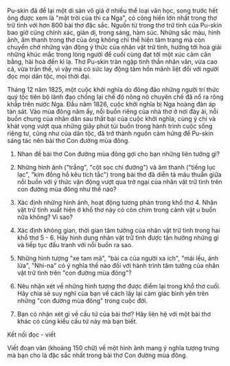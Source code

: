 Pu-skin đã để lại một di sản vô giá ở nhiều thể loại văn học, song trước hết ông được xem là "mặt trời của thi ca Nga", có công hiến lớn nhất trong thơ trữ tình với hơn 800 bài thơ đặc sắc. Nguồn từ trong thơ trữ tình của Pu-skin bao giờ cũng chính xác, giản dị, trong sáng, hàm súc. Những sắc màu, hình ảnh, âm thanh trong thơ của ông không chỉ thể hiện tâm trạng mà còn chuyển chở những vận động ý thức của nhân vật trữ tình, hướng tới hoà giải những khúc mắc trong lòng người để cuối cùng đạt tới một xúc cảm cân bằng, hài hoà đến kì lạ. Thơ Pu-skin tràn ngập tinh thần nhân văn, vừa cao cả, vừa trần thế, vì vậy mà có sức lay động tâm hồn mãnh liệt đối với người đọc mọi dân tộc, mọi thời đại.

Tháng 12 năm 1825, một cuộc khởi nghĩa do đông đảo những người trí thức quý tộc tiên bộ lãnh đạo chống lại chế độ nông nô chuyên chế đã nổ ra rộng khắp trên nước Nga. Đầu năm 1826, cuộc khởi nghĩa bị Nga hoàng đàn áp tàn sát. Vào mùa đông năm ấy, nỗi buồn riêng của nhà thơ ở nơi đày ải, nỗi buồn chung của nhân dân sau thất bại của cuộc khởi nghĩa, cùng ý chí và khát vọng vượt qua những giây phút tủi buồn trong hành trình cuộc sống riêng tư, cũng như của dân tộc, đã trở thành nguồn cảm hứng để Pu-skin sáng tác nên bài thơ Con đường mùa đông.

1. Nhan đề bài thơ Con đường mùa đông gợi cho bạn những liên tưởng gì?

2. Những hình ảnh ("trắng", "cột sọc chỉ đường") và âm thanh ("tiếng lục lạc", "kim đồng hồ kêu tích tắc") trong bài thơ đã diễn tả mâu thuẫn giữa nỗi buồn với ý thức vận động vượt qua trở ngại của nhân vật trữ tình trên con đường mùa đông như thế nào?

3. Xác định những hình ảnh, hoạt động tương phản trong khổ thơ 4. Nhân vật trữ tình xuất hiện ở khổ thơ này có còn chìm trong cảnh vật u buồn nữa không? Vì sao?

4. Xác định không gian, thời gian tâm tưởng của nhân vật trữ tình trong hai khổ thơ 5 - 6. Hãy hình dung nhân vật trữ tình được tận hưởng những gì và tiếp tục đấu tranh với nỗi buồn ra sao.

5. Những hình tượng "xe tam mã", "bài ca của người xa ích", "mái lều, ánh lửa", "Nhi-na" có ý nghĩa thế nào đối với hành trình tâm tưởng của nhân vật trữ tình trên "con đường mùa đông"?

6. Nêu nhận xét về những hình tượng thơ được điểm lại trong khổ thơ cuối. Hãy chia sẻ suy nghĩ của bạn về cách lấy lại cảm giác bình yên trên những "con đường mùa đông" trong cuộc đời.

7. Bạn có nhận xét gì về cấu tứ của bài thơ? Hãy liên hệ với một bài thơ khác có cùng kiểu cấu tứ này mà bạn biết.

Kết nối đọc - viết

Viết đoạn văn (khoảng 150 chữ) về một hình ảnh mang ý nghĩa tượng trưng mà bạn cho là đặc sắc nhất trong bài thơ Con đường mùa đông.
